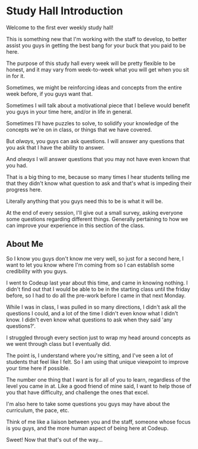 # Study Hall Introduction

Welcome to the first ever weekly study hall!

This is something new that I'm working with the staff to develop, to better assist you guys in getting the best bang for your buck that you paid to be here.

The purpose of this study hall every week will be pretty flexible to be honest, and it may vary from week-to-week what you will get when you sit in for it. 

Sometimes, we might be reinforcing ideas and concepts from the entire week before, if you guys want that.

Sometimes I will talk about a motivational piece that I believe would benefit you guys in your time here, and/or in life in general. 

Sometimes I'll have puzzles to solve, to solidify your knowledge of the concepts we're on in class, or things that we have covered.

But *always*, you guys can ask questions. I will answer any questions that you ask that I have the ability to answer.

And *always* I will answer questions that you may not have even known that you had.

That is a big thing to me, because so many times I hear students telling me that they didn't know what question to ask and that's what is impeding their progress here. 

Literally anything that you guys need this to be is what it will be.

At the end of every session, I'll give out a small survey, asking everyone some questions regarding different things. Generally pertaining to how we can improve your experience in this section of the class.

## About Me
So I know you guys don't know me very well, so just for a second here, I want to let you know where I'm coming from so I can establish some credibility with you guys.

I went to Codeup last year about this time, and came in knowing nothing. I didn't find out that I would be able to be in the starting class until the friday before, so I had to do all the pre-work before I came in that next Monday.

While I was in class, I was pulled in so many directions, I didn't ask all the questions I could, and a lot of the time I didn't even know what I didn't know. I didn't even know what questions to ask when they said 'any questions?'.

I struggled through every section just to wrap my head around concepts as we went through class but I eventually did. 

The point is, I understand where you're sitting, and I've seen a lot of students that feel like I felt. So I am using that unique viewpoint to improve your time here if possible.

The number one thing that I want is for all of you to learn, regardless of the level you came in at. Like a good friend of mine said, I want to help those of you that have difficulty, and challenge the ones that excel. 

I'm also here to take some questions you guys may have about the curriculum, the pace, etc. 

Think of me like a liaison between you and the staff, someone whose focus is you guys, and the more human aspect of being here at Codeup.

Sweet! Now that that's out of the way...